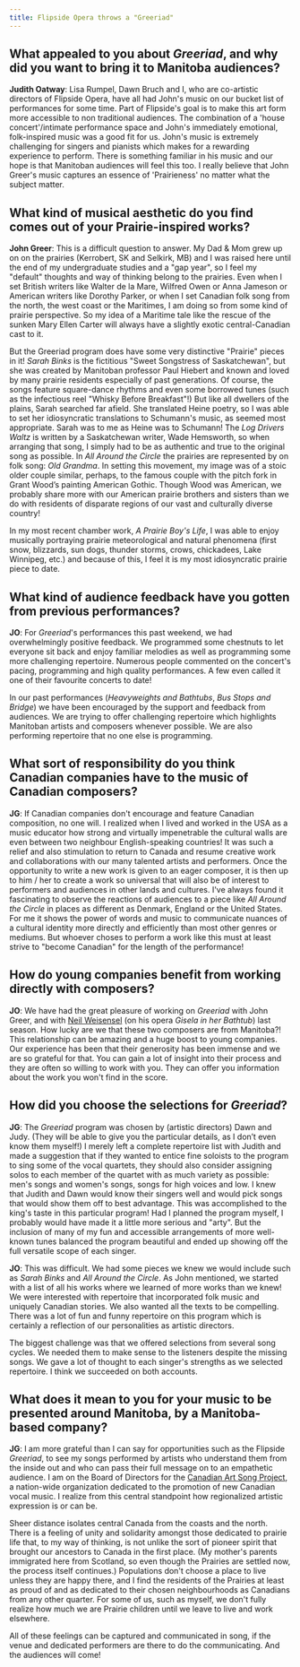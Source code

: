 ```yaml
---
title: Flipside Opera throws a "Greeriad"
---
```


## What appealed to you about *Greeriad*, and why did you want to bring it to Manitoba audiences?

**Judith Oatway**: Lisa Rumpel, Dawn Bruch and I, who are co-artistic directors of Flipside Opera, have all had John's music on our bucket list of performances for some time.  Part of Flipside's goal is to make this art form more accessible to non traditional audiences.  The combination of a 'house concert'/intimate performance space and John's immediately emotional, folk-inspired music was a good fit for us.  John's music is extremely challenging for singers and pianists which makes for a rewarding experience to perform.    There is something familiar in his music and our hope is that Manitoban audiences will feel this too.  I really believe that John Greer's music captures an essence of 'Prairieness' no matter what the subject matter.

## What kind of musical aesthetic do you find comes out of your Prairie-inspired works?
	
**John Greer**: This is a difficult question to answer.  My Dad & Mom grew up on on the prairies (Kerrobert, SK and Selkirk, MB) and I was raised here until the end of my undergraduate studies and a "gap year", so I feel my "default" thoughts and way of thinking belong to the prairies.   Even when I set British writers like Walter de la Mare, Wilfred Owen or Anna Jameson or American writers like Dorothy Parker, or when I set Canadian folk song from the north, the west coast or the Maritimes, I am doing so from some kind of prairie perspective.  So my idea of a Maritime tale like the rescue of the sunken Mary Ellen Carter will always have a slightly exotic central-Canadian cast to it.  

But the Greeriad program does have some very distinctive "Prairie" pieces in it! *Sarah Binks* is the fictitious "Sweet Songstress of Saskatchewan", but she was created by Manitoban professor Paul Hiebert and known and loved by many prairie residents especially of past generations.   Of course, the songs feature square-dance rhythms and even some borrowed tunes (such as the infectious reel "Whisky Before Breakfast"!)  But like all dwellers of the plains, Sarah searched far afield.  She translated Heine poetry, so I was able to set her idiosyncratic translations to  Schumann's music, as seemed most appropriate.  Sarah was to me as Heine was to Schumann!  The *Log Drivers Waltz* is written by a Saskatchewan writer, Wade Hemsworth, so when arranging that song, I simply had to be as authentic and true to the original song as possible.   In *All Around the Circle* the prairies are represented by on folk song: *Old Grandma*. In setting this movement, my image was of a stoic older couple similar, perhaps, to the famous couple with the pitch fork in Grant Wood’s painting American Gothic.  Though Wood was American, we probably share more with our American prairie brothers and sisters than we do with residents of disparate regions of our vast and culturally diverse country!

In my most recent chamber work, *A Prairie Boy's Life*, I was able to enjoy musically portraying prairie meteorological and natural phenomena (first snow, blizzards, sun dogs, thunder storms, crows, chickadees, Lake Winnipeg, etc.) and because of this, I feel it is my most idiosyncratic prairie piece to date.  

## What kind of audience feedback have you gotten from previous performances?

**JO**: For *Greeriad*'s performances this past weekend, we had overwhelmingly positive feedback.  We programmed some chestnuts to let everyone sit back and enjoy familiar melodies as well as programming some more challenging repertoire. Numerous people commented on the concert's pacing, programming and high quality performances. A few even called it one of their favourite concerts to date!

In our past performances (*Heavyweights and Bathtubs*, *Bus Stops and Bridge*) we have been encouraged by the support and feedback from audiences.  We are trying to offer challenging repertoire which highlights Manitoban artists and composers whenever possible.  We are also performing repertoire that no one else is programming. 


## What sort of responsibility do you think Canadian companies have to the music of Canadian composers?

**JG**: If Canadian companies don't encourage and feature Canadian composition, no one will.  I realized when I lived and worked in the USA as a music educator how strong and virtually impenetrable the cultural walls are even between two neighbour English-speaking countries!   It was such a relief and also stimulation to return to Canada and resume creative work and collaborations with our many talented artists and performers.  Once the opportunity to write a new work is given to an eager composer, it is then up to him / her to create a work so universal that will also be of interest to performers and audiences in other lands and cultures.  I've always found it fascinating to observe the reactions of audiences to a piece like *All Around the Circle* in places as different as Denmark, England or the United States.  For me it shows the power of words and music to communicate nuances of a cultural identity more directly and efficiently than most other genres or mediums.  But whoever choses to perform a work like this must at least strive to "become Canadian" for the length of the performance! 

## How do young companies benefit from working directly with composers?

**JO**: We have had the great pleasure of working on *Greeriad* with John Greer, and with [Neil Weisensel](https://nweisensel.wordpress.com/2017/02/25/greeriad-the-songs-of-john-greer/) (on his opera *Gisela in her Bathtub*) last season.  How lucky are we that these two composers are from Manitoba?!  This relationship can be amazing and a huge boost to young companies.  Our experience has been that their generosity has been immense and we are so grateful for that.  You can gain a lot of insight into their process and they are often so willing to work with you. They can offer you information about the work you won't find in the score.  

## How did you choose the selections for *Greeriad*?

**JG**: The *Greeriad*  program was chosen by (artistic directors) Dawn and Judy.   (They will be able to give you the particular details, as I don’t even know them myself!)  I merely left a complete repertoire list with Judith and made a suggestion that if they wanted to entice fine soloists to the program to sing some of the vocal quartets, they should also consider assigning solos to each member of the quartet with as much variety as possible: men's songs and women's songs, songs for high voices and low.  I knew that Judith and Dawn would know their singers well and would pick songs that would show them off to best advantage.  This was accomplished to the king's taste in this particular program!   Had I planned the program myself, I probably would have made it a little more serious and "arty".  But the inclusion of many of my fun and accessible arrangements of more well-known tunes balanced the program beautiful and ended up showing off the full versatile scope of each singer.

**JO**: This was difficult.  We had some pieces we knew we would include such as *Sarah Binks* and *All Around the Circle*.  As John mentioned, we started with a list of all his works where we learned of more works than we knew!  We were interested with repertoire that incorporated folk music and uniquely Canadian stories. We also wanted all the texts to be compelling. There was a lot of fun and funny repertoire on this program which is certainly a reflection of our personalities as artistic directors.  

The biggest challenge was that we offered selections from several song cycles.  We needed them to make sense to the listeners despite the missing songs.  We gave a lot of thought to each singer's strengths as we selected repertoire.   I think we succeeded on both accounts. 

## What does it mean to you for your music to be presented around Manitoba, by a Manitoba-based company?

**JG**: I am more grateful than I can say for opportunities such as the Flipside *Greeriad*, to see my songs performed by artists who understand them from the inside out and who can pass their full message on to an empathetic audience.  I am on the Board of Directors for the [Canadian Art Song Project](/scene/companies/canadian-art-song-project/), a nation-wide organization dedicated to the promotion of new Canadian vocal music.  I realize from this central standpoint how regionalized artistic expression is or can be.  

Sheer distance isolates central Canada from the coasts and the north.  There is a feeling of unity and solidarity amongst those dedicated to prairie life that, to my way of thinking, is not unlike the sort of pioneer spirit that brought our ancestors to Canada in the first place.  (My mother's parents immigrated here from Scotland, so even though the Prairies are settled now, the process itself continues.)  Populations don't choose a place to live unless they are happy there, and I find the residents of the Prairies at least as proud of and as dedicated to their chosen neighbourhoods as Canadians from any other quarter.  For some of us, such as myself, we don't fully realize how much we are Prairie children until we leave to live and work elsewhere.  

All of these feelings can be captured and communicated in song, if the venue and dedicated performers are there to do the communicating.  And the audiences will come!    

